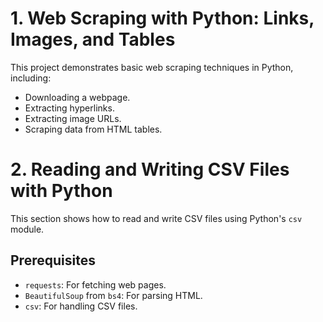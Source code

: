 # 1. Web Scraping with Python: Links, Images, and Tables

This project demonstrates basic web scraping techniques in Python, including:

- Downloading a webpage.
- Extracting hyperlinks.
- Extracting image URLs.
- Scraping data from HTML tables.

# 2. Reading and Writing CSV Files with Python

This section shows how to read and write CSV files using Python's `csv` module.
  
## Prerequisites
- `requests`: For fetching web pages.
- `BeautifulSoup` from `bs4`: For parsing HTML.
- `csv`: For handling CSV files.
